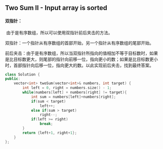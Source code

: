 ## Two Sum II - Input array is sorted

#### 双指针：

​		由于是有序数组，所以可以使用双指针前后夹击的方法。

​		双指针：一个指针从有序数组的首部开始，另一个指针从有序数组的尾部开始。

​		前后夹击：由于是有序数组，所以当双指针所指向的值相加不等于目标数时，如果是比目标数更大，则尾部的指针向前移一位，指向更小的数；如果是比目标数更小时，首部指针向后移一位，指向更大的数。以此实现前后夹击，找到最终答案。

```c++
class Solution {
public:
    vector<int> twoSum(vector<int>& numbers, int target) {
        int left = 0, right = numbers.size() - 1;
        while(numbers[left] + numbers[right] != target){
            int sum = numbers[left]+numbers[right];
            if(sum < target)
                left++;
            else if(sum > target)
                right--;
            if(left >= right)
                break;
        }
        return {left+1, right+1};
    }
};
```

